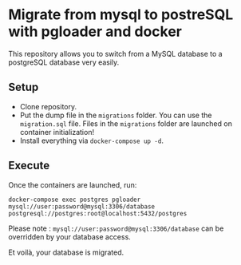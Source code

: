 # Migrate from mysql to postreSQL with pgloader and docker

This repository allows you to switch from a MySQL database to a postgreSQL database very easily.

## Setup

* Clone repository.
* Put the dump file in the `migrations` folder. You can use the `migration.sql` file. Files in the `migrations` folder are launched on container initialization!
* Install everything via `docker-compose up -d`.

## Execute

Once the containers are launched, run:

`docker-compose exec postgres pgloader mysql://user:password@mysql:3306/database postgresql://postgres:root@localhost:5432/postgres`

Please note : `mysql://user:password@mysql:3306/database` can be overridden by your database access.

Et voilà, your database is migrated.
